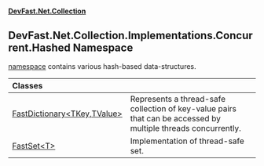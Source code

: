 #### [DevFast.Net.Collection](index.md 'index')

## DevFast.Net.Collection.Implementations.Concurrent.Hashed Namespace

[namespace](https://docs.microsoft.com/en-us/dotnet/csharp/language-reference/keywords/namespace 'https://docs.microsoft.com/en-us/dotnet/csharp/language-reference/keywords/namespace') contains various hash-based data-structures.

| Classes | |
| :--- | :--- |
| [FastDictionary&lt;TKey,TValue&gt;](DevFast.Net.Collection.Implementations.Concurrent.Hashed.FastDictionary_TKey,TValue_.md 'DevFast.Net.Collection.Implementations.Concurrent.Hashed.FastDictionary<TKey,TValue>') | Represents a thread-safe collection of key-value pairs that can be accessed by multiple threads concurrently. |
| [FastSet&lt;T&gt;](DevFast.Net.Collection.Implementations.Concurrent.Hashed.FastSet_T_.md 'DevFast.Net.Collection.Implementations.Concurrent.Hashed.FastSet<T>') | Implementation of thread-safe set. |
